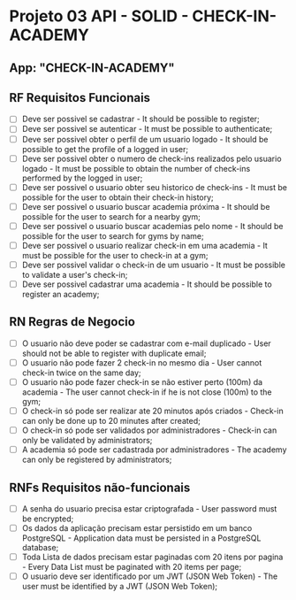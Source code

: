 # Projeto 03 API - SOLID - CHECK-IN-ACADEMY

## App: "CHECK-IN-ACADEMY"

## RF Requisitos Funcionais

- [ ] Deve ser possivel se cadastrar - It should be possible to register;
- [ ] Deve ser possivel se autenticar - It must be possible to authenticate;
- [ ] Deve ser possivel obter o perfil de um usuario logado - It should be possible to get the profile of a logged in user;
- [ ] Deve ser possivel obter o numero de check-ins realizados pelo usuario logado - It must be possible to obtain the number of check-ins performed by the logged in user;
- [ ] Deve ser possivel o usuario obter seu historico de check-ins - It must be possible for the user to obtain their check-in history;
- [ ] Deve ser possivel o usuario buscar academia próxima - It should be possible for the user to search for a nearby gym;
- [ ] Deve ser possivel o usuario buscar academias pelo nome - It should be possible for the user to search for gyms by name;
- [ ] Deve ser possivel o usuario realizar check-in em uma academia - It must be possible for the user to check-in at a gym;
- [ ] Deve ser possivel validar o check-in de um usuario - It must be possible to validate a user's check-in;
- [ ] Deve ser possivel cadastrar uma academia - It should be possible to register an academy;

## RN Regras de Negocio

- [ ] O usuario não deve poder se cadastrar com e-mail duplicado - User should not be able to register with duplicate email;
- [ ] O usuario não pode fazer 2 check-in no mesmo dia - User cannot check-in twice on the same day;
- [ ] O usuario não pode fazer check-in se não estiver perto (100m) da academia - The user cannot check-in if he is not close (100m) to the gym;
- [ ] O check-in só pode ser realizar ate 20 minutos após criados - Check-in can only be done up to 20 minutes after created;
- [ ] O check-in só pode ser validados por administradores - Check-in can only be validated by administrators;
- [ ] A academia só pode ser cadastrada por administradores - The academy can only be registered by administrators;

## RNFs Requisitos não-funcionais

- [ ] A senha do usuario precisa estar criptografada - User password must be encrypted;
- [ ] Os dados da aplicação precisam estar persistido em um banco PostgreSQL - Application data must be persisted in a PostgreSQL database;
- [ ] Toda Lista de dados precisam estar paginadas com 20 itens por pagina - Every Data List must be paginated with 20 items per page;
- [ ] O usuario deve ser identificado por um JWT (JSON Web Token) - The user must be identified by a JWT (JSON Web Token);
